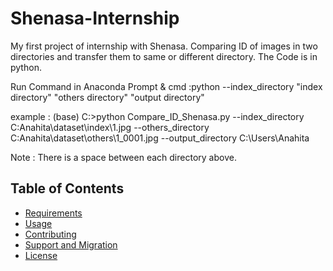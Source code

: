 # Shenasa-Internship
My first project of internship with Shenasa.
Comparing ID of images in two directories and transfer them to same or different directory. The Code is in python.

Run Command in Anaconda Prompt & cmd :python --index_directory "index directory" "others directory" "output directory"

example : 
(base) C:\>python Compare_ID_Shenasa.py --index_directory C:Anahita\dataset\index\1.jpg --others_directory C:Anahita\dataset\others\1_0001.jpg
--output_directory C:\Users\Anahita

Note : There is a space between each directory above.

Table of Contents
-----------------

  * [Requirements](#requirements)
  * [Usage](#usage)
  * [Contributing](#contributing)
  * [Support and Migration](#support-and-migration)
  * [License](#license)
